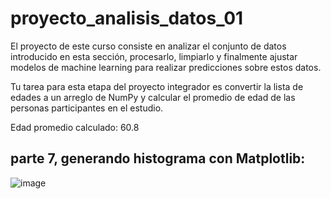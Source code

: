 # proyecto_analisis_datos_01
El proyecto de este curso consiste en analizar el conjunto de datos introducido en esta sección, 
procesarlo, limpiarlo y finalmente ajustar modelos de machine learning para realizar predicciones sobre estos datos.

Tu tarea para esta etapa del proyecto integrador es convertir la lista de edades a un arreglo de NumPy 
y calcular el promedio de edad de las personas participantes en el estudio.

Edad promedio calculado: 60.8

## parte 7, generando histograma con Matplotlib: 
![image](https://github.com/harnelp/p_analys_datos_01/assets/45137526/763ad54a-bba3-4fe2-be3e-c6500bd60370)

